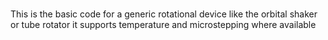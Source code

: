 # 
This is the basic code for a generic rotational device like the orbital shaker or tube rotator
it supports temperature and microstepping where available